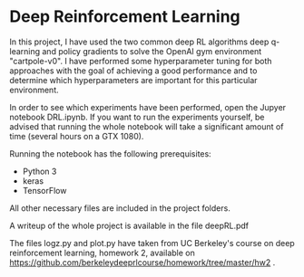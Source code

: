 # Deep Reinforcement Learning

In this project, I have used the two common deep RL algorithms deep q-learning and policy gradients to solve the 
OpenAI gym environment "cartpole-v0". I have performed some hyperparameter tuning for both 
approaches with the goal of achieving a good performance and to determine which hyperparameters 
are important for this particular environment.

In order to see which experiments have been performed, open the Jupyer notebook DRL.ipynb. If you want to run the 
experiments yourself, be advised that running the whole notebook will take a significant amount of
time (several hours on a GTX 1080). 

Running the notebook has the following prerequisites:
- Python 3
- keras
- TensorFlow

All other necessary files are included in the project folders. 

A writeup of the whole project is available in the file deepRL.pdf

The files logz.py and plot.py have
taken from UC Berkeley's course on deep reinforcement learning, homework 2, available on 
https://github.com/berkeleydeeprlcourse/homework/tree/master/hw2 .
